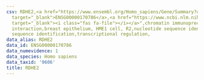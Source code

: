 ```yaml
---
csv: RDHE2,<a href="https://www.ensembl.org/Homo_sapiens/Gene/Summary?db=core;g=ENSG00000170786"
  target="_blank">ENSG00000170786</a>,<a href="https://www.ncbi.nlm.nih.gov/pubmed/22863008"
  target="_blank"><i class="fas fa-file"></i></a>",chromatin immunoprecipitation assay,direct
  interaction,breast epithelium, HME1 cell, R2,nucleotide sequence identification,nucleotide
  sequence identification,transcriptional regulation,
data_alias: RDHE2
data_id: ENSG00000170786
data_numevidence: 1
data_species: Homo sapiens
data_taxid: '9606'
title: RDHE2
---
```

